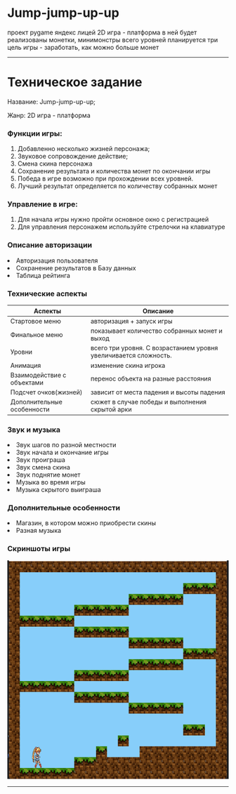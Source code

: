 # Jump-jump-up-up

проект pygame яндекс лицей
2D игра - платформа
в ней будет реализованы монетки, минимонстры
всего уровней планируется три
цель игры - заработать, как можно больше монет

---

# Техническое задание

Название: Jump-jump-up-up;

Жанр: 2D игра - платформа

<h3>Функции игры:</h3>

1. Добавленно несколько жизней персонажа;
2. Звуковое сопровождение действие;
3. Смена скина персонажа
4. Сохранение результата и количества монет по окончании игры
5. Победа в игре возможно при прохождении всех уровней.
6. Лучший результат определяется по количеству собранных монет

<h3>Управление в игре:</h3>

1. Для начала игры нужно пройти основное окно с регистрацией
2. Для управления персонажем используйте стрелочки на клавиатуре

<h3>Описание авторизации</h3>

<li>Авторизация пользователя</li>
<li>Сохранение результатов в Базу данных</li>
<li>Таблица рейтинга</li>

<h3>Технические аспекты</h3>

| Аспекты                    | Описание                                                         |
|----------------------------|------------------------------------------------------------------|
| Стартовое меню             | авторизация + запуск игры                                        |
| Финальное меню             | показывает количество собранных монет и выход                    |
| Уровни                     | всего три уровня. С возрастанием уровня увеличивается сложность. |
| Анимация                   | изменение скина игрока                                           |
| Взаимодействие с объектами | перенос объекта на разные расстояния                             |
| Подсчет очков(жизней)      | зависит от места падения и высоты падения                        |
| Дополнительные особенности | сюжет в случае победы и выполнения скрытой арки                  |

<h3>Звук и музыка</h3>

<li> Звук шагов по разной местности
<li> Звук начала и окончание игры
<li> Звук проиграша 
<li> Звук смена скина
<li> Звук поднятие монет
<li> Музыка во время игры
<li> Музыка скрытого выиграша

<h3>Дополнительные особенности</h3>
<li> Магазин, в котором можно приобрести скины
<li> Разная музыка


<h3>Скриншоты игры</h3>

![img_1.png](img_1.png)
___
